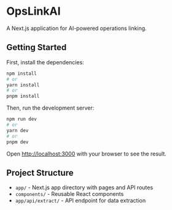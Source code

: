 # OpsLinkAI

A Next.js application for AI-powered operations linking.

## Getting Started

First, install the dependencies:

```bash
npm install
# or
yarn install
# or
pnpm install
```

Then, run the development server:

```bash
npm run dev
# or
yarn dev
# or
pnpm dev
```

Open [http://localhost:3000](http://localhost:3000) with your browser to see the result.

## Project Structure

- `app/` - Next.js app directory with pages and API routes
- `components/` - Reusable React components
- `app/api/extract/` - API endpoint for data extraction
